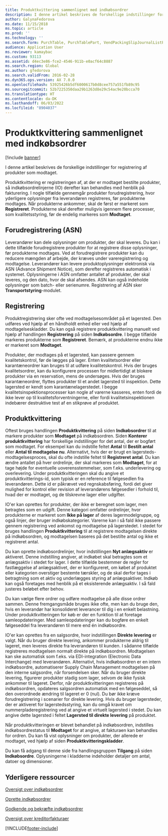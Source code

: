 ```yaml
---
title: Produktkvittering sammenlignet med indkøbsordrer
description: I denne artikel beskrives de forskellige indstillinger for registrering af produkter som modtaget.
author: GalynaFedorova
ms.date: 11/15/2018
ms.topic: article
ms.prod: ''
ms.technology: ''
ms.search.form: PurchTable, PurchTablePart, VendPackingSlipJournalListPage, VendPackingSlipJournal
audience: Application User
ms.reviewer: kamaybac
ms.custom: 93113
ms.assetid: d4ec3e86-fce2-4546-911b-e0acf64c8887
ms.search.region: Global
ms.author: gfedorova
ms.search.validFrom: 2016-02-28
ms.dyn365.ops.version: AX 7.0.0
ms.openlocfilehash: 53925426b5df6000617b0d8cee757a551fb89c95
ms.sourcegitcommit: 52b7225350daa29b1263d8e29c54ac9e20bcca70
ms.translationtype: HT
ms.contentlocale: da-DK
ms.lasthandoff: 06/03/2022
ms.locfileid: "8904037"
---
```

# <a name="product-receipt-against-purchase-orders"></a>Produktkvittering sammenlignet med indkøbsordrer

[!include [banner](../includes/banner.md)]

I denne artikel beskrives de forskellige indstillinger for registrering af produkter som modtaget.

Produktkvittering er registreringen af, at der er modtaget bestilte produkter, så indkøbsordrelinjerne (IO) derefter kan behandles med henblik på fakturering. I nogle tilfælde gennemgår produkter forudregistrering, hvor yderligere oplysninger fra leverandøren registreres, før produkterne modtages. Når produkterne ankommer, skal de først er markeret som **Registreret**. Produkterne skal derefter muligvis igennem flere processer, som kvalitetsstyring, før de endelig markeres som **Modtaget**.

## <a name="preregistration-asn"></a>Forudregistrering (ASN)
Leverandører kan dele oplysninger om produkter, der skal leveres. Du kan i dette tilfælde forudregistrere produkter for at registrere disse oplysninger, før produkterne modtages. Ved at forudregistrere produkter kan du reducere mængden af arbejde, der kræves under vareregistrering og modtagelse. Leverandører kan levere produktoplysninger elektronisk via ASN (Advance Shipment Notice), som derefter registreres automatisk i systemet. Oplysningerne i ASN omfatter antallet af produkter, der skal leveres, og den dato, hvor de skal afsendes. ASN kan også indeholde oplysninger som batch- eller serienumre. Registrering af ASN sker **Transportstyring**-modulet.

## <a name="registration"></a>Registrering
Produktregistrering sker ofte ved modtagelsesområdet på et lagersted. Den udføres ved hjælp af en håndholdt enhed eller ved hjælp af modtagelseskladder. Du kan også registrere produktkvittering manuelt ved hjælp af handlingen **Registrering** på siden **Indkøbsordre**. I begge tilfælde markeres produkterne som **Registreret**. Bemærk, at produkterne endnu ikke er markeret som **Modtaget**.  

Produkter, der modtages på et lagersted, kan passere gennem kvalitetskontrol, før de lægges på lager. Enten kvalitetsordrer eller karantæneordrer kan bruges til at udføre kvalitetskontrol. Hvis der bruges kvalitetsordrer, kan du konfigurere processen for midlertidigt at blokere produkter via en reservation, mens de undersøges. Hvis der bruges karantæneordrer, flyttes produkter til et andet lagersted til inspektion. Dette lagersted er kendt som karantænelagerstedet. I begge kvalitetsinspektionsprocesser kan nogle af varerne kasseres, enten fordi de ikke lever op til kvalitetsforventningerne, eller fordi kvalitetsinspektionen indebærer destruktive test af en stikprøve af produktet.

## <a name="product-receipt"></a>Produktkvittering
Oftest bruges handlingen **Produktkvittering** på siden **Indkøbsordrer** til at markere produkter som **Modtaget** på indkøbsordren. Siden **Konterer produktkvittering** har forskellige indstillinger for det antal, der er bogført som modtaget. For eksempel kan du indstille feltet **Antal** til **Bestilt antal** eller **Antal til modtagelse nu**. Alternativt, hvis der er brugt en lagersteds-modtagelsesproces, skal du ofte indstille feltet til **Registreret antal**. Du kan ændre antallet på hver ordrelinje, der skal markeres som **Modtaget**, for at tage højde for eventuelle uoverensstemmelser, som f.eks. underlevering og overlevering. Under produktkvitteringen skal du angive et produktkvitterings-id, som typisk er en reference til følgesedlen fra leverandøren. Dette id er påkrævet ved regnskabsføring, fordi det giver mulighed for kontrol eller revision af leverandørens følgesedler i forhold til, hvad der er modtaget, og de tilskrevne lager eller udgifter.  

IO'er kan oprettes for produkter, der ikke er beregnet som lager, men betragtes som en udgift. Denne kategori omfatter ordrelinjer, hvor produkterne er markeret som **Ikke på lager** af deres lagermodelgruppe, og også linjer, der bruger indkøbskategorier. Varerne kan i så fald ikke passere gennem registrering ved ankomst og modtagelse på lagerstedet. I stedet for bruges handlingen **Produktkvittering** til at registrere modtagelsen direkte på indkøbsordren, og modtagelsen baseres på det bestilte antal og ikke et registreret antal.  

Du kan oprette indkøbsordrelinjer, hvor indstillingen **Nyt anlægsaktiv** er aktiveret. Denne indstilling angiver, at indkøbet skal betragtes som et anlægsaktiv i stedet for lager. I dette tilfælde bestemmer de regler for fastlæggelse af anlægsaktivet, der er konfigureret, om købet af produktet eller kategorien overstiger bestemte tærskler, og de skal derfor tages i betragtning som et aktiv og underlægges styring af anlægsaktiver. Indkøb kan også foretages med henblik på et eksisterende anlægsaktiv. I så fald justeres beløbet efter behov.  

Du kan vælge flere ordrer og udføre modtagelse på alle disse ordrer sammen. Denne fremgangsmåde bruges ikke ofte, men kan du bruge den, hvis en leverandør har konsolideret leverancer til dig i en enkelt belastning. Under produktkvitteringen for køb er der en funktion til at foretage samleopdateringer. Med samleopdateringer kan du bogføre en enkelt følgeseddel fra leverandøren til mere end én indkøbsordre.  

IO'er kan oprettes fra en salgsordre, hvor indstillingen **Direkte levering** er valgt. Når du bruger direkte levering, ankommer produkterne aldrig til lageret, men leveres direkte fra leverandøren til kunden. I sådanne tilfælde registreres modtagelsen normalt direkte på indkøbsordren. Modtagelsen kan ske automatisk som f.eks. via EDI-integration (Electronic Data Interchange) med leverandøren. Alternativt, hvis indkøbsordren er en intern indkøbsordre, automatiserer Supply Chain Management modtagelsen på den interne salgsordre, når forsendelsen sker. Når du bruger direkte levering, figurerer produkter stadig som lager, selvom de ikke fysisk ankommer til lageret. Derfor, når produktkvitteringen registreres på indkøbsordren, opdateres salgsordren automatisk med en følgeseddel, så den overordnede ændring til lageret er 0 (nul). Du bør ikke kræve forudregistrering i scenarier for direkte levering. Hvis du bruger lagersteder, der er aktiveret for lagerstedsstyring, kan du omgå kravet om nummerpladeregistrering ved at angive et virtuelt lagersted i stedet. Du kan angive dette lagersted i feltet **Lagersted til direkte levering** på produktet. 

Når produktkvitteringen er blevet behandlet på indkøbsordren, indstilles indkøbsordrestatus til **Modtaget** for at angive, at fakturaen kan behandles for ordren. Du kan få vist oplysninger om produkter, der allerede er modtaget, ved hjælp af siden **Produktkvitteringskladder**.  

Du kan få adgang til denne side fra handlingsgruppen **Tilgang** på siden **Indkøbsordre**. Oplysningerne i kladderne indeholder detaljer om antal, datoer og dimensioner.

## <a name="additional-resources"></a>Yderligere ressourcer

[Oversigt over indkøbsordrer](purchase-order-overview.md)

[Oprette indkøbsordrer](purchase-order-creation.md)

[Godkende og bekræfte indkøbsordrer](purchase-order-approval-confirmation.md)

[Oversigt over kreditorfakturaer](../../finance/accounts-payable/vendor-invoices-overview.md)





[!INCLUDE[footer-include](../../includes/footer-banner.md)]